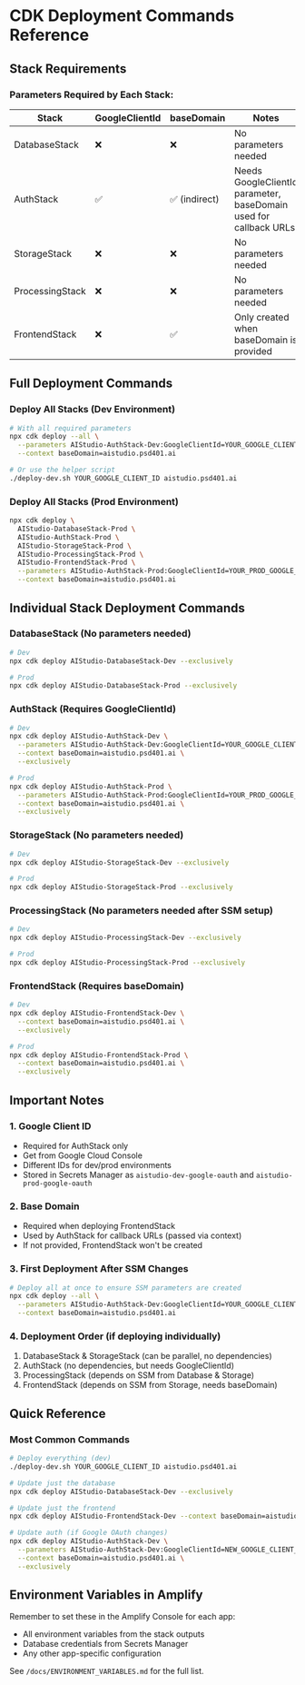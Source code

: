 # CDK Deployment Commands Reference

## Stack Requirements

### Parameters Required by Each Stack:

| Stack | GoogleClientId | baseDomain | Notes |
|-------|---------------|------------|-------|
| DatabaseStack | ❌ | ❌ | No parameters needed |
| AuthStack | ✅ | ✅ (indirect) | Needs GoogleClientId parameter, baseDomain used for callback URLs |
| StorageStack | ❌ | ❌ | No parameters needed |
| ProcessingStack | ❌ | ❌ | No parameters needed |
| FrontendStack | ❌ | ✅ | Only created when baseDomain is provided |

## Full Deployment Commands

### Deploy All Stacks (Dev Environment)
```bash
# With all required parameters
npx cdk deploy --all \
  --parameters AIStudio-AuthStack-Dev:GoogleClientId=YOUR_GOOGLE_CLIENT_ID \
  --context baseDomain=aistudio.psd401.ai

# Or use the helper script
./deploy-dev.sh YOUR_GOOGLE_CLIENT_ID aistudio.psd401.ai
```

### Deploy All Stacks (Prod Environment)
```bash
npx cdk deploy \
  AIStudio-DatabaseStack-Prod \
  AIStudio-AuthStack-Prod \
  AIStudio-StorageStack-Prod \
  AIStudio-ProcessingStack-Prod \
  AIStudio-FrontendStack-Prod \
  --parameters AIStudio-AuthStack-Prod:GoogleClientId=YOUR_PROD_GOOGLE_CLIENT_ID \
  --context baseDomain=aistudio.psd401.ai
```

## Individual Stack Deployment Commands

### DatabaseStack (No parameters needed)
```bash
# Dev
npx cdk deploy AIStudio-DatabaseStack-Dev --exclusively

# Prod
npx cdk deploy AIStudio-DatabaseStack-Prod --exclusively
```

### AuthStack (Requires GoogleClientId)
```bash
# Dev
npx cdk deploy AIStudio-AuthStack-Dev \
  --parameters AIStudio-AuthStack-Dev:GoogleClientId=YOUR_GOOGLE_CLIENT_ID \
  --context baseDomain=aistudio.psd401.ai \
  --exclusively

# Prod
npx cdk deploy AIStudio-AuthStack-Prod \
  --parameters AIStudio-AuthStack-Prod:GoogleClientId=YOUR_PROD_GOOGLE_CLIENT_ID \
  --context baseDomain=aistudio.psd401.ai \
  --exclusively
```

### StorageStack (No parameters needed)
```bash
# Dev
npx cdk deploy AIStudio-StorageStack-Dev --exclusively

# Prod
npx cdk deploy AIStudio-StorageStack-Prod --exclusively
```

### ProcessingStack (No parameters needed after SSM setup)
```bash
# Dev
npx cdk deploy AIStudio-ProcessingStack-Dev --exclusively

# Prod
npx cdk deploy AIStudio-ProcessingStack-Prod --exclusively
```

### FrontendStack (Requires baseDomain)
```bash
# Dev
npx cdk deploy AIStudio-FrontendStack-Dev \
  --context baseDomain=aistudio.psd401.ai \
  --exclusively

# Prod
npx cdk deploy AIStudio-FrontendStack-Prod \
  --context baseDomain=aistudio.psd401.ai \
  --exclusively
```

## Important Notes

### 1. Google Client ID
- Required for AuthStack only
- Get from Google Cloud Console
- Different IDs for dev/prod environments
- Stored in Secrets Manager as `aistudio-dev-google-oauth` and `aistudio-prod-google-oauth`

### 2. Base Domain
- Required when deploying FrontendStack
- Used by AuthStack for callback URLs (passed via context)
- If not provided, FrontendStack won't be created

### 3. First Deployment After SSM Changes
```bash
# Deploy all at once to ensure SSM parameters are created
npx cdk deploy --all \
  --parameters AIStudio-AuthStack-Dev:GoogleClientId=YOUR_GOOGLE_CLIENT_ID \
  --context baseDomain=aistudio.psd401.ai
```

### 4. Deployment Order (if deploying individually)
1. DatabaseStack & StorageStack (can be parallel, no dependencies)
2. AuthStack (no dependencies, but needs GoogleClientId)
3. ProcessingStack (depends on SSM from Database & Storage)
4. FrontendStack (depends on SSM from Storage, needs baseDomain)

## Quick Reference

### Most Common Commands

```bash
# Deploy everything (dev)
./deploy-dev.sh YOUR_GOOGLE_CLIENT_ID aistudio.psd401.ai

# Update just the database
npx cdk deploy AIStudio-DatabaseStack-Dev --exclusively

# Update just the frontend
npx cdk deploy AIStudio-FrontendStack-Dev --context baseDomain=aistudio.psd401.ai --exclusively

# Update auth (if Google OAuth changes)
npx cdk deploy AIStudio-AuthStack-Dev \
  --parameters AIStudio-AuthStack-Dev:GoogleClientId=NEW_GOOGLE_CLIENT_ID \
  --context baseDomain=aistudio.psd401.ai \
  --exclusively
```

## Environment Variables in Amplify

Remember to set these in the Amplify Console for each app:
- All environment variables from the stack outputs
- Database credentials from Secrets Manager
- Any other app-specific configuration

See `/docs/ENVIRONMENT_VARIABLES.md` for the full list.